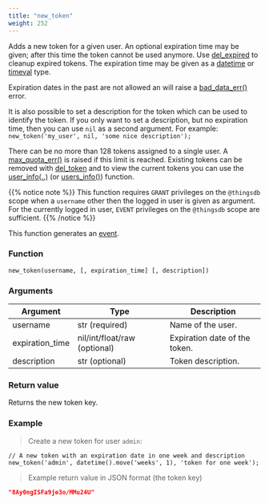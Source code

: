 ```yaml
---
title: "new_token"
weight: 252
---
```


Adds a new token for a given user. An optional expiration time may be given; after this time the token cannot
be used anymore. Use [del_expired](../../thingsdb-api/del_expired) to cleanup expired tokens. The expiration time may be
given as a [datetime](../../data-types/datetime) or [timeval](../../data-types/timeval) type.

Expiration dates in the past are not allowed an will raise a [bad_data_err()](../../errors/bad_data_err) error.

It is also possible to set a description for the token which can be used to identify the token.
If you only want to set a description, but no expiration time, then you can use `nil` as a second argument.
For example: `new_token('my_user', nil, 'some nice description');`

There can be no more than 128 tokens assigned to a single user. A [max_quota_err()](../../errors/max_quota_err) is raised if this limit
is reached. Existing tokens can be removed with [del_token](../../thingsdb-api/del_token) and to view the current tokens you can use the [user_info(..)](../../thingsdb-api/user_info) (or [users_info()](../../thingsdb-api/users_info)) function.

{{% notice note %}}
This function requires `GRANT` privileges on the `@thingsdb` scope when a `username`
other then the logged in user is given as argument. For the currently logged in user, `EVENT`
privileges on the `@thingsdb` scope are sufficient.
{{% /notice %}}

This function generates an [event](../../overview/events).

### Function

`new_token(username, [, expiration_time] [, description])`

### Arguments

Argument | Type | Description
-------- | ---- | -----------
username | str (required) | Name of the user.
expiration_time | nil/int/float/raw (optional) | Expiration date of the token.
description | str (optional) | Token description.

### Return value

Returns the new token key.

### Example

> Create a new token for user `admin`:

```thingsdb,should_pass,@t
// A new token with an expiration date in one week and description
new_token('admin', datetime().move('weeks', 1), 'token for one week');
```

> Example return value in JSON format (the token key)

```json
"8Ay0ngISFa9je3o/MMu24U"
```
